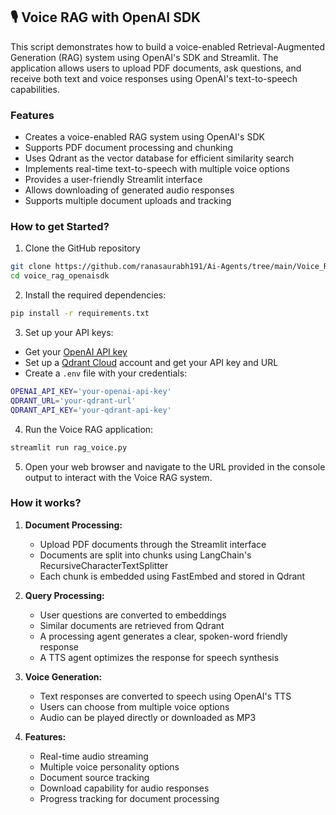 ## 🎙️ Voice RAG with OpenAI SDK

This script demonstrates how to build a voice-enabled Retrieval-Augmented Generation (RAG) system using OpenAI's SDK and Streamlit. The application allows users to upload PDF documents, ask questions, and receive both text and voice responses using OpenAI's text-to-speech capabilities.

### Features

- Creates a voice-enabled RAG system using OpenAI's SDK
- Supports PDF document processing and chunking
- Uses Qdrant as the vector database for efficient similarity search
- Implements real-time text-to-speech with multiple voice options
- Provides a user-friendly Streamlit interface
- Allows downloading of generated audio responses
- Supports multiple document uploads and tracking

### How to get Started?

1. Clone the GitHub repository
```bash
git clone https://github.com/ranasaurabh191/Ai-Agents/tree/main/Voice_RAG_with_GeminiAI_SDK
cd voice_rag_openaisdk
```

2. Install the required dependencies:
```bash
pip install -r requirements.txt
```

3. Set up your API keys:
- Get your [OpenAI API key](https://platform.openai.com/)
- Set up a [Qdrant Cloud](https://cloud.qdrant.io/) account and get your API key and URL
- Create a `.env` file with your credentials:
```bash
OPENAI_API_KEY='your-openai-api-key'
QDRANT_URL='your-qdrant-url'
QDRANT_API_KEY='your-qdrant-api-key'
```

4. Run the Voice RAG application:
```bash
streamlit run rag_voice.py
```

5. Open your web browser and navigate to the URL provided in the console output to interact with the Voice RAG system.

### How it works?

1. **Document Processing:** 
   - Upload PDF documents through the Streamlit interface
   - Documents are split into chunks using LangChain's RecursiveCharacterTextSplitter
   - Each chunk is embedded using FastEmbed and stored in Qdrant

2. **Query Processing:**
   - User questions are converted to embeddings
   - Similar documents are retrieved from Qdrant
   - A processing agent generates a clear, spoken-word friendly response
   - A TTS agent optimizes the response for speech synthesis

3. **Voice Generation:**
   - Text responses are converted to speech using OpenAI's TTS
   - Users can choose from multiple voice options
   - Audio can be played directly or downloaded as MP3

4. **Features:**
   - Real-time audio streaming
   - Multiple voice personality options
   - Document source tracking
   - Download capability for audio responses
   - Progress tracking for document processing
